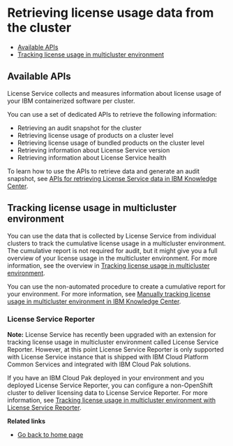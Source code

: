 # Retrieving license usage data from the cluster

* [Available APIs](#available-apis)
* [Tracking license usage in multicluster environment](#tracking-license-usage-in-multicluster-environment)

## Available APIs

License Service collects and measures information about license usage of your IBM containerized software per cluster.

You can use a set of dedicated APIs to retrieve the following information:

- Retrieving an audit snapshot for the cluster
- Retrieving license usage of products on a cluster level
- Retrieving license usage of bundled products on the cluster level
- Retrieving information about License Service version
- Retrieving information about License Service health

To learn how to use the APIs to retrieve data and generate an audit snapshot, see [APIs for retrieving License Service data in IBM Knowledge Center](https://www.ibm.com/support/knowledgecenter/SSHKN6/license-service/1.x.x/retrieving.html).

## Tracking license usage in multicluster environment

You can use the data that is collected by License Service from individual clusters to track the cumulative license usage in a multicluster environment. The cumulative report is not required for audit, but it might give you a full overview of your license usage in the multicluster environment.
For more information, see the overview in [Tracking license usage in multicluster environment](https://www.ibm.com/support/knowledgecenter/SSHKN6/license-service/1.x.x/multicluster.html).

You can use the non-automated procedure to create a cumulative report for your environment. For more information, see [Manually tracking license usage in multicluster environment in IBM Knowledge Center](https://www.ibm.com/support/knowledgecenter/SSHKN6/license-service/1.x.x/multicluster_main.html).

### License Service Reporter

**Note:** License Service has recently been upgraded with an extension for tracking license usage in multicluster environment called License Service Reporter. However, at this point License Service Reporter is only supported with License Service instance that is shipped with IBM Cloud Platform Common Services and integrated with IBM Cloud Pak solutions.

If you have an IBM Cloud Pak deployed in your environment and you deployed License Service Reporter, you can configure a non-OpenShift cluster to deliver licensing data to License Service Reporter. For more information, see [Tracking license usage in multicluster environment with License Service Reporter](https://www.ibm.com/support/knowledgecenter/SSHKN6/license-service/1.x.x/license_reporter.html).

<b>Related links</b>
- [Go back to home page](../License_Service_main.md#documentation)
